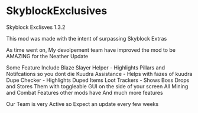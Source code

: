 # SkyblockExclusives
Skyblock Exclisves 1.3.2

This mod was made with the intent of surpassing Skyblock Extras

As time went on, My devolpement team have improved the mod to be AMAZING for the Neather Update

Some Feature Include
Blaze Slayer Helper - Highlights Pillars and Notifcations so you dont die
Kuudra Assistance - Helps with fazes of kuudra
Dupe Checker - Highlights Duped Items
Loot Trackers - Shows Boss Drops and Stores Them with toggleable GUI on the side of your screen
All Mining and Combat Features other mods have
And much more features

Our Team is very Active so Expect an update every few weeks
